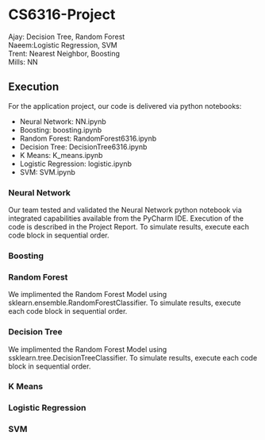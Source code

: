 # CS6316-Project

Ajay: Decision Tree, Random Forest <br />
Naeem:Logistic Regression, SVM <br />
Trent: Nearest Neighbor, Boosting <br />
Mills: NN <br />

## Execution
For the application project, our code is delivered via python notebooks:
* Neural Network: NN.ipynb
* Boosting: boosting.ipynb
* Random Forest: RandomForest6316.ipynb
* Decision Tree: DecisionTree6316.ipynb
* K Means: K_means.ipynb
* Logistic Regression: logistic.ipynb
* SVM: SVM.ipynb

### Neural Network
Our team tested and validated the Neural Network python notebook via integrated capabilities available from the PyCharm IDE.  Execution of the code is described in the Project Report.  To simulate results, execute each code block in sequential order.
### Boosting
### Random Forest 
We implimented the Random Forest Model using sklearn.ensemble.RandomForestClassifier. To simulate results, execute each code block in sequential order.
### Decision Tree
We implimented the Random Forest Model using ssklearn.tree.DecisionTreeClassifier. To simulate results, execute each code block in sequential order.
### K Means
### Logistic Regression
### SVM

